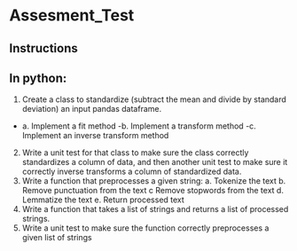 # **Assesment_Test**

## Instructions


## In python:

1.	Create a class to standardize (subtract the mean and divide by standard deviation) an input pandas dataframe.
   - a.	Implement a fit method
    -b.	Implement a transform method
    -c.	Implement an inverse transform method
2.	Write a unit test for that class to make sure the class correctly standardizes a column of data, and then another unit test to make sure it correctly inverse transforms a column of standardized data.
3.	Write a function that preprocesses a given string:
    a.	Tokenize the text
    b.	Remove punctuation from the text
    c 	Remove stopwords from the text
    d.	Lemmatize the text
    e.	Return processed text
4.	Write a function that takes a list of strings and returns a list of processed strings.
5.	Write a unit test to make sure the function correctly preprocesses a given list of strings
